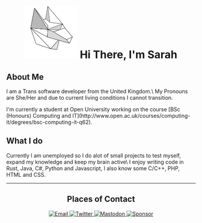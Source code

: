<div>
    <h1 align=center>
        <img src="https://raw.githubusercontent.com/Master0r0/Master0r0/main/logo.svg" style="width: 5em;">
        Hi There, I'm Sarah
    </h1>
</div>
<h2>About Me</h2>
<p>I am a Trans software developer from the United Kingdom.\
My Pronouns are She/Her and due to current living conditions I cannot transition.</p>
<p>I'm currently a student at Open University working on the course [BSc (Honours) Computing and IT](http://www.open.ac.uk/courses/computing-it/degrees/bsc-computing-it-q62).</p>
<h2>What I do</h2>
<p>Currently I am unemployed so I do alot of small projects to test myself, expand my knowledge and keep my brain active\
I enjoy writing code in Rust, Java, C#, Python and Javascript, I also know some C/C++, PHP, HTML and CSS.</p>
<hr>
<h2 align=center>Places of Contact</h2>
<div align=center >
    <a href="mailto:m.sarahgreywolf@outlook.com">
        <img src="https://img.shields.io/badge/-Email-grey?style=for-the-badge&logo=Microsoft-Outlook" alt="Email">
    </a>
    <a href="twitter.com/master0">
        <img src="https://img.shields.io/badge/-Twitter-grey?style=for-the-badge&logo=Twitter" alt="Twitter">
    </a>
    <a href="mastodon.social/@Master0r0">
        <img src="https://img.shields.io/badge/-Mastodon-grey?style=for-the-badge&logo=Mastodon" alt="Mastodon">
    </a>
    <a href="mastodon.social/@Master0r0">
        <img src="https://img.shields.io/badge/-Sponsor-grey?style=for-the-badge&logo=Github Sponsors" alt="Sponsor">
    </a>
</div>
